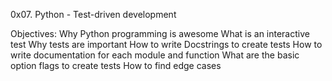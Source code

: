 0x07. Python - Test-driven development

Objectives:
Why Python programming is awesome
What is an interactive test
Why tests are important
How to write Docstrings to create tests
How to write documentation for each module and function
What are the basic option flags to create tests
How to find edge cases
